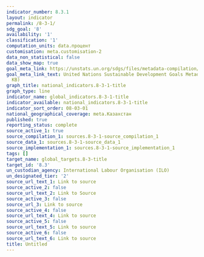 ```yaml
---
indicator_number: 8.3.1
layout: indicator
permalink: /8-3-1/
sdg_goal: '8'
availability: '1'
classification: '1'
computation_units: data.процент
customisation: meta.customisation-2
data_non_statistical: false
data_show_map: true
goal_meta_link: https://unstats.un.org/sdgs/files/metadata-compilation/Metadata-Goal-8.pdf
goal_meta_link_text: United Nations Sustainable Development Goals Metadata (PDF 231
  KB)
graph_title: national_indicators.8-3-1-title
graph_type: line
indicator_name: global_indicators.8-3-1-title
indicator_available: national_indicators.8-3-1-title
indicator_sort_order: 08-03-01
national_geographical_coverage: meta.Казахстан
published: true
reporting_status: complete
source_active_1: true
source_compilation_1: sources.8-3-1-source_compilation_1
source_data_1: sources.8-3-1-source_data_1
source_implementation_1: sources.8-3-1-source_implementation_1
tags: []
target_name: global_targets.8-3-title
target_id: '8.3'
un_custodian_agency: International Labour Organisation (ILO)
un_designated_tier: '2'
source_url_text_1: Link to source
source_active_2: false
source_url_text_2: Link to Source
source_active_3: false
source_url_3: Link to source
source_active_4: false
source_url_text_4: Link to source
source_active_5: false
source_url_text_5: Link to source
source_active_6: false
source_url_text_6: Link to source
title: Untitled
---
```

